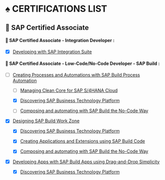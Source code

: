 # ♠ CERTIFICATIONS LIST

## :closed_book: SAP Certified Associate

#### :small_red_triangle_down: SAP Certified Associate - Integration Developer :

- [x] [Developing with SAP Integration Suite](../☼%20BOX%20-%20LEARNING/♠%20Developing%20with%20SAP%20Integration%20Suite/☼%20UNIT%201%20-%20Introducing%20SAP%20Integration%20Suite/♠%201%20-%20Explaining%20Distributed%20Architecture%20and%20Its%20Challenges.md)

#### :small_red_triangle_down: SAP Certified Associate - Low-Code/No-Code Developer - SAP Build :

- [ ] [Creating Processes and Automations with SAP Build Process Automation](../☼%20BOX%20-%20LEARNING/♠%20Creating%20Processes%20and%20Automations%20with%20SAP%20Build%20Process%20Automation/☼%20UNIT%20X%20-%20Title/♠%201%20-%20Module.md)

  - [ ] [Managing Clean Core for SAP S/4HANA Cloud](../☼%20BOX%20-%20LEARNING/♠%20Managing%20Clean%20Core%20for%20SAP%20S4HANA%20Cloud/☼%20UNIT%20X%20-%20Title/♠%201%20-%20Module.md)

  - [x] [Discovering SAP Business Technology Platform](../☼%20BOX%20-%20LEARNING/♠%20Discovering%20SAP%20Business%20Technology%20Platform/☼%20UNIT%201%20-%20SAP%20BTP%20Overview/♠%201%20-%20Illustrating%20the%20SAP%20BTP.md)

  - [ ] [Composing and automating with SAP Build the No-Code Way](../☼%20BOX%20-%20LEARNING/♠%20Composing%20and%20automating%20with%20SAP%20Build%20the%20No-Code%20Way/☼%20UNIT%201%20-%20Introducing%20SAP%20Build/♠%201%20-%20Introducing%20SAP%20Build.md)

- [x] [Designing SAP Build Work Zone](../☼%20BOX%20-%20LEARNING/♠%20Designing%20SAP%20Build%20Work%20Zone/☼%20UNIT%20X%20-%20Title/♠%201%20-%20Module.md)

  - [x] [Discovering SAP Business Technology Platform](../☼%20BOX%20-%20LEARNING/♠%20Discovering%20SAP%20Business%20Technology%20Platform/☼%20UNIT%201%20-%20SAP%20BTP%20Overview/♠%201%20-%20Illustrating%20the%20SAP%20BTP.md)

  - [x] [Creating Applications and Extensions using SAP Build Code](../☼%20BOX%20-%20LEARNING/♠%20Creating%20Applications%20and%20Extensions%20using%20SAP%20Build%20Code/☼%20UNIT%201%20-%20Introducting%20SAP%20Build%20Code/♠%201%20-%20Introducing%20SAP%20Build%20Code.md)

  - [x] [Composing and automating with SAP Build the No-Code Way](../☼%20BOX%20-%20LEARNING/♠%20Composing%20and%20automating%20with%20SAP%20Build%20the%20No-Code%20Way/☼%20UNIT%201%20-%20Introducing%20SAP%20Build/♠%201%20-%20Introducing%20SAP%20Build.md)

- [x] [Developing Apps with SAP Build Apps using Drag-and-Drop Simplicity](../☼%20BOX%20-%20LEARNING/♠%20Developing%20Apps%20with%20SAP%20Build%20Apps%20using%20D&Drop/☼%20UNIT%201%20-%20Getting%20Started%20With%20SAP%20Build%20Apps/♠%201%20-%20Explaining%20SAP%20Build%20Apps.md)

  - [x] [Discovering SAP Business Technology Platform](../☼%20BOX%20-%20LEARNING/♠%20Discovering%20SAP%20Business%20Technology%20Platform/☼%20UNIT%201%20-%20SAP%20BTP%20Overview/♠%201%20-%20Illustrating%20the%20SAP%20BTP.md)
